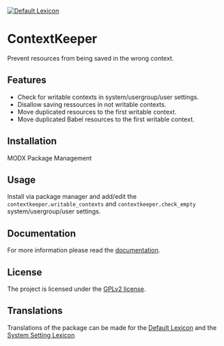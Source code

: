 [![Default Lexicon](https://hosted.weblate.org/widget/modx-extras/contextkeeper/standard/svg-badge.svg)](https://hosted.weblate.org/projects/modx-extras/contextkeeper/standard/)

# ContextKeeper

Prevent resources from being saved in the wrong context.

## Features

* Check for writable contexts in system/usergroup/user settings.
* Disallow saving ressources in not writable contexts.
* Move duplicated resources to the first writable context.
* Move duplicated Babel resources to the first writable context.

## Installation

MODX Package Management

## Usage

Install via package manager and add/edit the `contextkeeper.writable_contexts` and `contextkeeper.check_empty` system/usergroup/user settings.

## Documentation

For more information please read the [documentation](https://jako.github.io/ContextKeeper/).

## License

The project is licensed under the [GPLv2 license](https://github.com/Jako/ContextKeeper/blob/master/core/components/contextkeeper/docs/license.md).

## Translations

Translations of the package can be made for the [Default Lexicon](https://hosted.weblate.org/projects/modx-extras/contextkeeper/standard/) and the [System Setting Lexicon](https://hosted.weblate.org/projects/modx-extras/contextkeeper/system-settings/)
